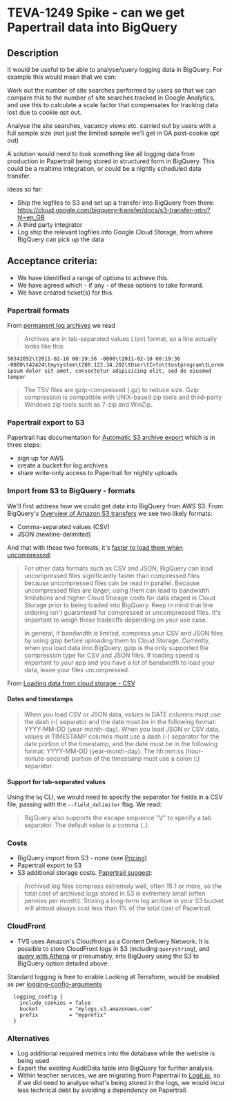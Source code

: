 # TEVA-1249 Spike - can we get Papertrail data into BigQuery

## Description

It would be useful to be able to analyse/query logging data in BigQuery. For example this would mean that we can:

Work out the number of site searches performed by users so that we can compare this to the number of site searches tracked in Google Analytics, and use this to calculate a scale factor that compensates for tracking data lost due to cookie opt out.

Analyse the site searches, vacancy views etc. carried out by users with a full sample size (not just the limited sample we’ll get in GA post-cookie opt out)

A solution would need to look something like all logging data from production in Papertrail being stored in structured form in BigQuery. This could be a realtime integration, or could be a nightly scheduled data transfer.

Ideas so far:

- Ship the logfiles to S3 and set up a transfer into BigQuery from there: https://cloud.google.com/bigquery-transfer/docs/s3-transfer-intro?hl=en_GB
- A third party integrator
- Log ship the relevant logfiles into Google Cloud Storage, from where BigQuery can pick up the data

## Acceptance criteria:

- We have identified a range of options to achieve this.
- We have agreed which - if any - of these options to take forward.
- We have created ticket(s) for this.

### Papertrail formats

From [permanent log archives](https://documentation.solarwinds.com/en/Success_Center/papertrail/Content/kb/how-it-works/permanent-log-archives.htm) we read

> Archives are in tab-separated values (.tsv) format, so a line actually looks like this:
```
50342052\t2011-02-10 00:19:36 -0800\t2011-02-10 00:19:36 -0800\t42424\tmysystem\t208.122.34.202\tUser\tInfo\ttestprogram\tLorem ipsum dolor sit amet, consectetur adipisicing elit, sed do eiusmod tempor
```
> The TSV files are gzip-compressed (.gz) to reduce size. Gzip compression is compatible with UNIX-based zip tools and third-party Windows zip tools such as 7-zip and WinZip.

### Papertrail export to S3

Papertrail has documentation for [Automatic S3 archive export](https://documentation.solarwinds.com/en/Success_Center/papertrail/Content/kb/how-it-works/automatic-s3-archive-export.htm?cshid=pt-how-it-works-automatic-s3-archive-export) which is in three steps:
- sign up for AWS
- create a bucket for log archives
- share write-only access to Papertrail for nightly uploads

### Import from S3 to BigQuery - formats

We'll first address how we could get data into BigQuery from AWS S3.
From BigQuery's [Overview of Amazon S3 transfers](https://cloud.google.com/bigquery-transfer/docs/s3-transfer-intro?hl=en_GB) we see two likely formats:
- Comma-separated values (CSV)
- JSON (newline-delimited)

And that with these two formats, it's [faster to load them when uncompressed](https://cloud.google.com/bigquery/docs/loading-data#loading_compressed_and_uncompressed_data):

> For other data formats such as CSV and JSON, BigQuery can load uncompressed files significantly faster than compressed files because uncompressed files can be read in parallel. Because uncompressed files are larger, using them can lead to bandwidth limitations and higher Cloud Storage costs for data staged in Cloud Storage prior to being loaded into BigQuery. Keep in mind that line ordering isn't guaranteed for compressed or uncompressed files. It's important to weigh these tradeoffs depending on your use case.
> 
> In general, if bandwidth is limited, compress your CSV and JSON files by using gzip before uploading them to Cloud Storage. Currently, when you load data into BigQuery, gzip is the only supported file compression type for CSV and JSON files. If loading speed is important to your app and you have a lot of bandwidth to load your data, leave your files uncompressed.

From [Loading data from cloud storage - CSV](https://cloud.google.com/bigquery/docs/loading-data-cloud-storage-csv)

#### Dates and timestamps

> When you load CSV or JSON data, values in DATE columns must use the dash (-) separator and the date must be in the following format: YYYY-MM-DD (year-month-day).
> When you load JSON or CSV data, values in TIMESTAMP columns must use a dash (-) separator for the date portion of the timestamp, and the date must be in the following format: YYYY-MM-DD (year-month-day). The hh:mm:ss (hour-minute-second) portion of the timestamp must use a colon (:) separator.

#### Support for tab-separated values

Using the `bq` CLI, we would need to specify the separator for fields in a CSV file, passing with the `--field_delimiter` flag. We read:
> BigQuery also supports the escape sequence "\t" to specify a tab separator. The default value is a comma (`,`).

### Costs

- BigQuery import from S3 - none (see [Pricing](https://cloud.google.com/bigquery-transfer/pricing))
- Papertrail export to S3
- S3 additional storage costs. [Papertrail suggest](https://documentation.solarwinds.com/en/Success_Center/papertrail/Content/kb/how-it-works/automatic-s3-archive-export.htm?cshid=pt-how-it-works-automatic-s3-archive-export):
> Archived log files compress extremely well, often 15:1 or more, so the total cost of archived logs stored in S3 is extremely small (often pennies per month). Storing a long-term log archive in your S3 bucket will almost always cost less than 1% of the total cost of Papertrail.

### CloudFront

- TVS uses Amazon's Cloudfront as a Content Delivery Network. It is possible to store CloudFront logs in S3 (including `querystring`), and [query with Athena](https://docs.aws.amazon.com/athena/latest/ug/cloudfront-logs.html) or presumably, into BigQuery using the S3 to BigQuery option detailed above.

Standard logging is free to enable
Looking at Terraform, would be enabled as per [logging-config-arguments](
https://registry.terraform.io/providers/hashicorp/aws/latest/docs/resources/cloudfront_distribution#logging-config-arguments)
```
  logging_config {
    include_cookies = false
    bucket          = "mylogs.s3.amazonaws.com"
    prefix          = "myprefix"
  }
```


### Alternatives


- Log additional required metrics into the database while the website is being used
- Export the existing AuditData table into BigQuery for further analysis.
- Within teacher services, we are migrating from Papertrail to [Logit.io](https://logit.io/), so if we did need to analyse what's being stored in the logs, we would incur less technical debt by avoiding a dependency on Papertrail.
